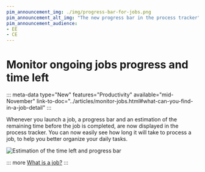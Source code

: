 ```yaml
---
pim_announcement_img: ./img/progress-bar-for-jobs.png
pim_announcement_alt_img: "The new progress bar in the process tracker"
pim_announcement_audience:
- EE
- CE
---
```


# Monitor ongoing jobs progress and time left
::: meta-data type="New" features="Productivity" available="mid-November" link-to-doc="../articles/monitor-jobs.html#what-can-you-find-in-a-job-detail"
:::

Whenever you launch a job, a progress bar and an estimation of the remaining time before the job is completed, are now displayed in the process tracker. You can now easily see how long it will take to process a job, to help you better organize your daily tasks.

![Estimation of the time left and progress bar](../img/progress-bar-for-jobs.png)

::: more
[What is a job?](../articles/monitor-jobs.html#what-is-a-job)
:::
